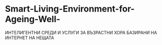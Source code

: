 # Smart-Living-Environment-for-Ageing-Well-
ИНТЕЛИГЕНТНИ СРЕДИ И УСЛУГИ ЗА ВЪЗРАСТНИ ХОРА БАЗИРАНИ НА ИНТЕРНЕТ НА НЕЩАТА
